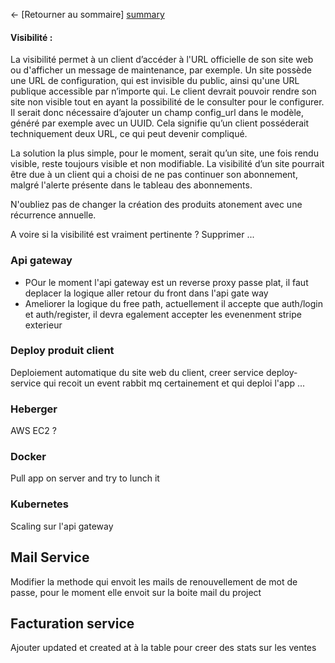 ← [Retourner au sommaire] [summary]

#### Visibilité :

La visibilité permet à un client d’accéder à l'URL officielle de son site web ou d'afficher un message de maintenance, par exemple.
Un site possède une URL de configuration, qui est invisible du public, ainsi qu'une URL publique accessible par n’importe qui.
Le client devrait pouvoir rendre son site non visible tout en ayant la possibilité de le consulter pour le configurer.
Il serait donc nécessaire d’ajouter un champ config_url dans le modèle, généré par exemple avec un UUID.
Cela signifie qu’un client posséderait techniquement deux URL, ce qui peut devenir compliqué.

La solution la plus simple, pour le moment, serait qu’un site, une fois rendu visible, reste toujours visible et non modifiable.
La visibilité d’un site pourrait être due à un client qui a choisi de ne pas continuer son abonnement, malgré l'alerte présente dans le tableau des abonnements.

N'oubliez pas de changer la création des produits atonement avec une récurrence annuelle.

A voire si la visibilité est vraiment pertinente ? Supprimer ...

### Api gateway

- POur le moment l'api gateway est un reverse proxy passe plat, il faut deplacer la logique aller retour du front dans l'api gate way
- Ameliorer la logique du free path, actuellement il accepte que auth/login et auth/register, il devra egalement accepter les evenenment stripe exterieur

### Deploy produit client

Deploiement automatique du site web du client, creer service deploy-service qui recoit un event rabbit mq certainement et qui deploi l'app ...

### Heberger

AWS EC2 ?

### Docker

Pull app on server and try to lunch it

### Kubernetes

Scaling sur l'api gateway

## Mail Service

Modifier la methode qui envoit les mails de renouvellement de mot de passe, pour le moment elle envoit sur la boite mail du project

## Facturation service 
Ajouter updated et created at à la table pour creer des stats sur les ventes


[summary]: ../README.md
[issue_lint]: ../development/good-practice/linting.mdice/linting.md
